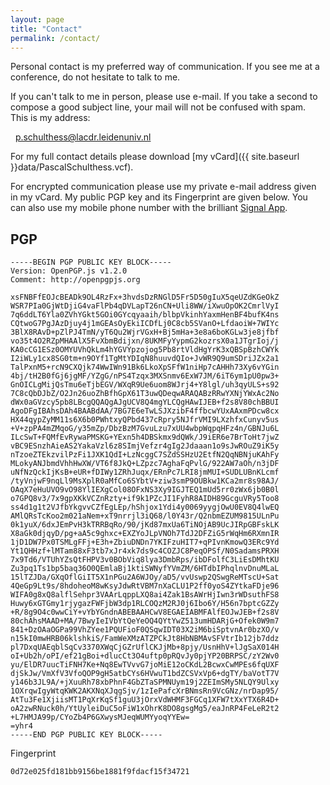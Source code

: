 ```yaml
---
layout: page
title: "Contact"
permalink: /contact/
---
```


Personal contact is my preferred way of communication. If you see me at a conference, do not hesitate to talk to me.

If you can't talk to me in person, please use e-mail. If you take a second to compose a good subject line, your mail will not be confused with spam. This is my address:

<i class="fa fa-envelope"></i> &nbsp; [p.schulthess@lacdr.leidenuniv.nl](mailto:p.schulthess@lacdr.leidenuniv.nl)

For my full contact details please download [my vCard]({{ site.baseurl }}data/PascalSchulthess.vcf).

For encrypted communication please use my private e-mail address given in my vCard. My public PGP key and its Fingerprint are given below. You can also use my mobile phone number with the brilliant [Signal App](https://whispersystems.org/).

## PGP
 ```
 -----BEGIN PGP PUBLIC KEY BLOCK-----
Version: OpenPGP.js v1.2.0
Comment: http://openpgpjs.org

xsFNBFfEOJcBEADk9OL4RzFx+3hvdsDzRNGlD5Fr5D50gIuX5qeUZdKGeOkZ
WSR7PIa0GjWtDjiG4vaFlPb4qDVLapT26nCN+Uli8WW/iXwuOpOK2CmrlVyI
7q6ddLT6Yla0ZVhYGkt5GOi0GYcqyaaih/blbpVkinhYaxmHenBF4bufK4ns
CQtwoG7PgJAzDjuy4j1mGEAsOyEkiICDfLj0C8cb5SVanO+LfdaoiW+7WIYc
3BlX8RAvD+pZlPJ4TmN/yT6Qu2WjrVGxH+Bj5mHa+3e8a6boKGLw3je8jfbf
vo35t4O2RZpMHAAlX5FvXbmBdijxn/8UKMFyYypmG2kozrsX0a1JTgrIoj/j
KA0cCG1ESz0OMYUVhQkLm4hYGVYpzojog5Pb8rtVldHgYrK3xQBSpBzhCWYk
I2iWLy1cx8SG0tm+n9OYf1TgMtYDIqN8huuvdQIo+JvWR9Q9umSDriJZx2a1
TalPxnM5+rcN9CXQjk74WwIWn91Bk6LkoXpSFfW1niHp7cAHHh73Xy6vYGin
4bj/tH2B0fGj6jgMF/YZgG/nPS4Tzqx3MXSnmv6ExW7JM/6iT6ym1pU0pw3+
GnOICLgMijQsTmu6eTjbEGV/WXqR9Ue6uom8WJrj4+Y8lgl/uh3qyULS+s92
7C8cQbDJbZ/O2Jn26uoZhBfhGpX61T3uwQDeqwARAQABzRRwYXNjYWxAc2No
dWx0aGVzcy5pb8LBcgQQAQgAJgUCV8Q4mgYLCQgHAwIJEB+f2s8V80chBBUI
AgoDFgIBAhsDAh4BAABdAA/7BG7E6eTwLSJXzibF4ffbcwYUxAAxmPDcw8cx
HX44qypZyMM11s6X6b0PWhtxyQPbd437cRpry5NJfrVMI9LXzhfxCunyv5us
+V+zpPA4mZMqoG/y35mZp/DbzBzM7GvuLzu7xUU4wbpWqpqHFz4n/GBNJu6L
ILcSwT+FQMfEvRywaPMSKG+YExn5h4DBSkmx9dQWk/J9iER6e7BrToHt7jwZ
vBC9ESnzhAieAS2YakaVzl6z8SImjVefzr4gIg2Jdaaan1o9sJwROuZ9iK5y
nTzoeZTEkzvilPzFi1JXK1QdI+LzNcggC7SZdSSHzU2EtfN2QqNBNjuKAhFy
MLokyANJbmdVhhHwXW/VT6f8JkQ+LZpzc7AghaFqPvlG/922AW7aOh/n3jDF
uNfNzQckIjKsB+eUR+fDIWy1ZRhJuqx/ERnPc7LRI8jmMUI+SUDLUBnKLcmf
/tyVnjwF9nqLl9MsXplR0aMfCo6SYbtV+ziw3smP9OUBkw1KCa2mr8s98AJ/
OAqX7eHuUVO9vO98YlIEXgCol08OFxNS3Xy9IGJTEQ1mUd5rr0zWx6jb0B0l
o7GPQ8v3/7x9gpXKkVCZnRzty+if9k1PZcJI1FyhR8AIDH89GcguVRy5Too8
ss4d1g1t2VJfbYkgvvCZfEgLEp/hShjox1Ydi4y0069yygjOwU0EV8Q4lwEQ
AMlQRsTcKoo2m021aNem+xT9nrrjl3iQ68/l0Y43r/Q2nbmEZUM9815ULnPu
0k1yuX/6dxJEmPvH3kTRRBqRo/90/jKd87mxUa6TiNOjAB9UcJIRpGBFskLK
X8aGk0djqyD/pg+aA5c9ghxc+EXZYoJLpVNOh7TdJ2DFZiG5rWqHm6RXmnIR
1jD1DW7Px0TSMLgFFj+E3h+ZbiuDNDn7YKIFzuHIT7+qPIvnKmowQ3ERc9Yd
Yt1QHHzf+lMTam88xF3tb7xJr4xk7ds9c4COZJC8PeqOPSf/N0SadamsPRXH
7x9Td6/VTUhYZsQtFHPV3v0BObViq8lya3DmbRps/ibDFolfC3LiEsDMhtKU
Zu3pq1Ts1bp5baq36O0QEmlaBj1ktiSWNyfYVmZM/6HTdbIPhqlnvDnuMLaL
15lTZJDa/GXqOflGiIT5X1nPGu2A6WJOy/aD5/vvUswp2QSwgReMTscU+Sat
4QeGp9Lt9s/8hdoheoM8wKsyJdwRtVBM7nXaCLU1P2ff0yoS4ZYtkaFDje96
WIFA0g8xQ8alflSehpr3VAArLqppLXQ8ai4Zak1BsAWrHjIwn3rWDsuthFS8
Huwy6xGTGmy1rjygazFWFjbW3dp1RLCOQzM2RJ0j6Ibo6Y/H56n7bptcGZZy
+R/8g9O4c0wwCiY+vYbYGndnABEBAAHCwV8EGAEIABMFAlfEOJwJEB+f2s8V
80chAhsMAAD+MA/7BwyIeIVbYtQeYeOQ4QYtYwZ513umHDARjG+Ofek0W9m7
841+DzOAaOGPa99VhZYee1PQUFioF0QSqwIDT03X2iM6biSptvnAr0bzXO/v
n15kI0mwHRB06klshkiS/FamWeXMzATZPCkJt8HbNBMAvSFVtrIb12jb7ddz
pl7DxqUAEqblSqCv3370XWqCjGZrUflCKJjMb+8pjy/UsnHhV+lJgSaX014H
oI+Ub2h/oPI/ef21gBoi+dlucCt3O4uftp0pRQvJy0pjYP20BRPSC/zY2Wv0
yu/ElDR7uucTiFNH7Ke+Nq8EwTVvvG7joMiE12oCKdL2BcwxCwMPEs6fqUXF
djSkJw/VmXfV3VfoQOP9gH5atbCYs6HVwuT1bdZCSVxVp6+dgTY/baVotT7V
y146b3JL9A/+jXuuRh78xbPhnF4GbZTaSPMNUym19j2ZEImSMy5NLQY9Ulxy
1OXrqwIgyWtqKWK2AKXNqXJqgSjv/1zIePafcXrBNmsRn9VcGNz/nrDap95/
AtTu3Fe1XjiisMT1PqXrKqSf1guU3jOrxVdWHMF3FGCq1XFW7tXxYTX6R4D+
oA2zwRNuck0h/YtUyleiDuC5oFiW1xOhrK8DO8gsgMg5/eaJnRP4FeLeR2t2
+L7HMJA99p/CYoZb4P6GXwysMJeqWUMYyoqYYEw=
=yhr4
-----END PGP PUBLIC KEY BLOCK-----
 ```

 Fingerprint
 ```
 0d72e025fd181bb9156be1881f9fdacf15f34721
 ```
